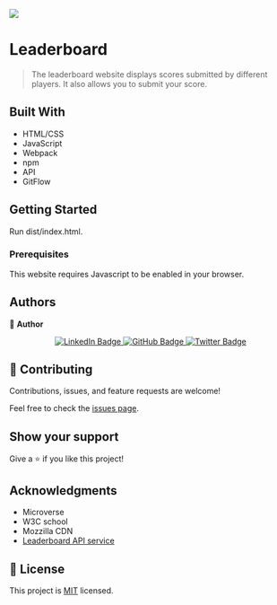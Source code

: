 ![](https://img.shields.io/badge/Microverse-blueviolet)

# Leaderboard

> The leaderboard website displays scores submitted by different players. It also allows you to submit your score.


## Built With

- HTML/CSS
- JavaScript
- Webpack
- npm
- API
- GitFlow


## Getting Started

Run dist/index.html.

### Prerequisites
This website requires Javascript to be enabled in your browser.

## Authors

👤 **Author**

<div id="badges" align="center">
  <a href="https://www.linkedin.com/in/ykerroum/">
    <img src="https://img.shields.io/badge/LinkedIn-blue?style=plastic&logo=linkedin&logoColor=white" alt="LinkedIn Badge"/>
  </a>
  <a href="https://github.com/YKerroum">
    <img src="https://img.shields.io/badge/GitHub-grey?style=plastic&logo=github&logoColor=white" alt="GitHub Badge"/>
  </a>
  <a href="https://twitter.com/kerroum_youssef">
    <img src="https://img.shields.io/badge/Twitter-blue?style=plastic&logo=twitter&logoColor=white" alt="Twitter Badge"/>
  </a>
</div>


## 🤝 Contributing

Contributions, issues, and feature requests are welcome!

Feel free to check the [issues page](../../issues/).

## Show your support

Give a ⭐️ if you like this project!

## Acknowledgments

- Microverse
- W3C school
- Mozzilla CDN
- [Leaderboard API service](https://www.notion.so/Leaderboard-API-service-24c0c3c116974ac49488d4eb0267ade3)

## 📝 License

This project is [MIT](./LICENSE) licensed.
